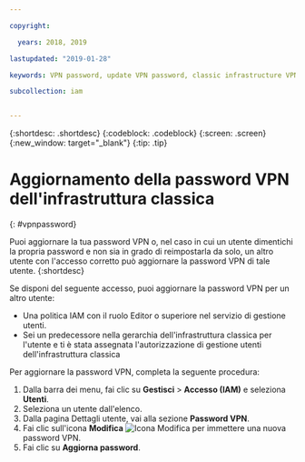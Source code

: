 ```yaml
---

copyright:

  years: 2018, 2019

lastupdated: "2019-01-28"

keywords: VPN password, update VPN password, classic infrastructure VPN

subcollection: iam


---
```


{:shortdesc: .shortdesc}
{:codeblock: .codeblock}
{:screen: .screen}
{:new_window: target="_blank"}
{:tip: .tip}

# Aggiornamento della password VPN dell'infrastruttura classica
{: #vpnpassword}

Puoi aggiornare la tua password VPN o, nel caso in cui un utente dimentichi la propria password e non sia in grado di reimpostarla da solo, un altro utente con l'accesso corretto può aggiornare la password VPN di tale utente.
{:shortdesc}

Se disponi del seguente accesso, puoi aggiornare la password VPN per un altro utente:

  * Una politica IAM con il ruolo Editor o superiore nel servizio di gestione utenti.
  * Sei un predecessore nella gerarchia dell'infrastruttura classica per l'utente e ti è stata assegnata l'autorizzazione di gestione utenti dell'infrastruttura classica

Per aggiornare la password VPN, completa la seguente procedura:

1. Dalla barra dei menu, fai clic su **Gestisci** &gt; **Accesso (IAM)** e seleziona **Utenti**.
2. Seleziona un utente dall'elenco.
3. Dalla pagina Dettagli utente, vai alla sezione **Password VPN**.
4. Fai clic sull'icona **Modifica** ![Icona Modifica](../icons/icon_write.svg) per immettere una nuova password VPN.
5. Fai clic su **Aggiorna password**.
